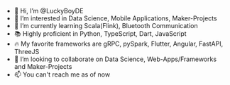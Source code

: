 - 👋 Hi, I’m @LuckyBoyDE
- 👀 I’m interested in Data Science, Mobile Applications, Maker-Projects
- 🌱 I’m currently learning Scala(Flink), Bluetooth Communication
- 📚 Highly proficient in Python, TypeScript, Dart, JavaScript
- 🔥 My favorite frameworks are gRPC, pySpark, Flutter, Angular, FastAPI, ThreeJS
- 💞️ I’m looking to collaborate on Data Science, Web-Apps/Frameworks and Maker-Projects
- 📫 You can't reach me as of now
